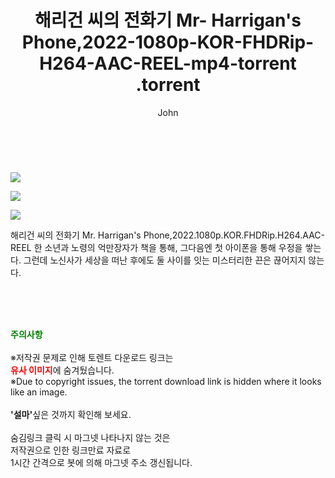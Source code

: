 ﻿---
layout: post
title:  "                   해리건 씨의 전화기 Mr- Harrigan's Phone,2022-1080p-KOR-FHDRip-H264-AAC-REEL-mp4-torrent                .torrent"
author: John
categories: [ 영화 ]
tags: [  ]
image: https://torrentrj57.com/uploadfile/full/c8b45d3b708fbe11ef7c147091abc968f5393964.jpg"/></p><p><img src="https://torrentrj57.com/uploadfile/full/d2ee9eb8178bd93e9c0665abb4afe0eacaa5629e.jpg"/></p><p><img src="https://torrentrj57.com/uploadfile/full/f01f5bc6f50f5762ee619079a9e688d48026d487.jpg 
description: "                   해리건 씨의 전화기 Mr- Harrigan's Phone,2022-1080p-KOR-FHDRip-H264-AAC-REEL-mp4-torrent                 torrent 정보 공유"
toc: true
toc_sticky: true
---

<br>
<p><img src="https://torrentrj57.com/uploadfile/full/c8b45d3b708fbe11ef7c147091abc968f5393964.jpg"/></p><p><img src="https://torrentrj57.com/uploadfile/full/d2ee9eb8178bd93e9c0665abb4afe0eacaa5629e.jpg"/></p><p><img src="https://torrentrj57.com/uploadfile/full/f01f5bc6f50f5762ee619079a9e688d48026d487.jpg"/></p>
 해리건 씨의 전화기 Mr. Harrigan's Phone,2022.1080p.KOR.FHDRip.H264.AAC-REEL 한 소년과 노령의 억만장자가 책을 통해, 그다음엔 첫 아이폰을 통해 우정을 쌓는다. 그런데 노신사가 세상을 떠난 후에도 둘 사이를 잇는 미스터리한 끈은 끊어지지 않는다. 
    
<br><br><br>
<p data-ke-size="size16"><b><span style="color: green;">주의사항</span></b><br /><br />※저작권 문제로 인해 토렌트 다운로드 링크는<br /><b><span style="color: red;">유사 이미지</span></b>에 숨겨뒀습니다.<br />※Due to copyright issues, the torrent download link is hidden where it looks like an image.<br /><br /><b>'설마'</b>싶은 것까지 확인해 보세요.<br /><br />숨김링크 클릭 시 마그넷 나타나지 않는 것은<br />저작권으로 인한 링크만료 자료로<br />1시간 간격으로 봇에 의해 마그넷 주소 갱신됩니다.</p>
